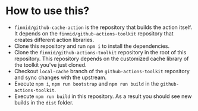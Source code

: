 # How to use this?

- `finmid/github-cache-action` is the repository that builds the action itself. It depends on the
  `finmid/github-actions-toolkit` repository that creates different action libraries.
- Clone this repository and run `npm i` to install the dependencies.
- Clone the `finmid/github-actions-toolkit` repository in the root of this repository. This repository depends
  on the customized cache library of the toolkit you've just cloned.
- Checkout `local-cache` branch of the `github-actions-toolkit` repository and sync changes with the upstream.
- Execute `npm i`, `npm run bootstrap` and `npm run build` in the `github-actions-toolkit`.
- Execute `npm run build` in this repository. As a result you should see new builds in the `dist` folder.
